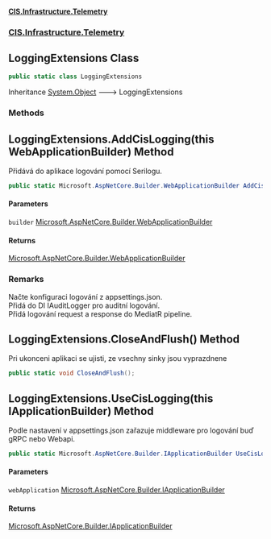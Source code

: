 #### [CIS.Infrastructure.Telemetry](index.md 'index')
### [CIS.Infrastructure.Telemetry](CIS.Infrastructure.Telemetry.md 'CIS.Infrastructure.Telemetry')

## LoggingExtensions Class

```csharp
public static class LoggingExtensions
```

Inheritance [System.Object](https://docs.microsoft.com/en-us/dotnet/api/System.Object 'System.Object') &#129106; LoggingExtensions
### Methods

<a name='CIS.Infrastructure.Telemetry.LoggingExtensions.AddCisLogging(thisMicrosoft.AspNetCore.Builder.WebApplicationBuilder)'></a>

## LoggingExtensions.AddCisLogging(this WebApplicationBuilder) Method

Přidává do aplikace logování pomocí Serilogu.

```csharp
public static Microsoft.AspNetCore.Builder.WebApplicationBuilder AddCisLogging(this Microsoft.AspNetCore.Builder.WebApplicationBuilder builder);
```
#### Parameters

<a name='CIS.Infrastructure.Telemetry.LoggingExtensions.AddCisLogging(thisMicrosoft.AspNetCore.Builder.WebApplicationBuilder).builder'></a>

`builder` [Microsoft.AspNetCore.Builder.WebApplicationBuilder](https://docs.microsoft.com/en-us/dotnet/api/Microsoft.AspNetCore.Builder.WebApplicationBuilder 'Microsoft.AspNetCore.Builder.WebApplicationBuilder')

#### Returns
[Microsoft.AspNetCore.Builder.WebApplicationBuilder](https://docs.microsoft.com/en-us/dotnet/api/Microsoft.AspNetCore.Builder.WebApplicationBuilder 'Microsoft.AspNetCore.Builder.WebApplicationBuilder')

### Remarks
Načte konfiguraci logování z appsettings.json.  
Přidá do DI IAuditLogger pro auditní logování.  
Přidá logování request a response do MediatR pipeline.

<a name='CIS.Infrastructure.Telemetry.LoggingExtensions.CloseAndFlush()'></a>

## LoggingExtensions.CloseAndFlush() Method

Pri ukonceni aplikaci se ujisti, ze vsechny sinky jsou vyprazdnene

```csharp
public static void CloseAndFlush();
```

<a name='CIS.Infrastructure.Telemetry.LoggingExtensions.UseCisLogging(thisMicrosoft.AspNetCore.Builder.IApplicationBuilder)'></a>

## LoggingExtensions.UseCisLogging(this IApplicationBuilder) Method

Podle nastavení v appsettings.json zařazuje middleware pro logování buď gRPC nebo Webapi.

```csharp
public static Microsoft.AspNetCore.Builder.IApplicationBuilder UseCisLogging(this Microsoft.AspNetCore.Builder.IApplicationBuilder webApplication);
```
#### Parameters

<a name='CIS.Infrastructure.Telemetry.LoggingExtensions.UseCisLogging(thisMicrosoft.AspNetCore.Builder.IApplicationBuilder).webApplication'></a>

`webApplication` [Microsoft.AspNetCore.Builder.IApplicationBuilder](https://docs.microsoft.com/en-us/dotnet/api/Microsoft.AspNetCore.Builder.IApplicationBuilder 'Microsoft.AspNetCore.Builder.IApplicationBuilder')

#### Returns
[Microsoft.AspNetCore.Builder.IApplicationBuilder](https://docs.microsoft.com/en-us/dotnet/api/Microsoft.AspNetCore.Builder.IApplicationBuilder 'Microsoft.AspNetCore.Builder.IApplicationBuilder')